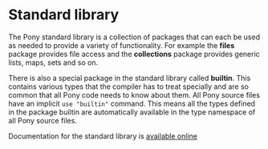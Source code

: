 # Standard library

The Pony standard library is a collection of packages that can each be used as 
needed to provide a variety of functionality. For example the __files__ package 
provides file access and the __collections__ package provides generic lists, 
maps, sets and so on.

There is also a special package in the standard library called __builtin__. 
This contains various types that the compiler has to treat specially and are so 
common that all Pony code needs to know about them. All Pony source files have 
an implicit `use "builtin"` command. This means all the types defined in the 
package builtin are automatically available in the type namespace of all Pony 
source files.

Documentation for the standard library is 
[available online](http://www.ponylang.org/ponyc/)
